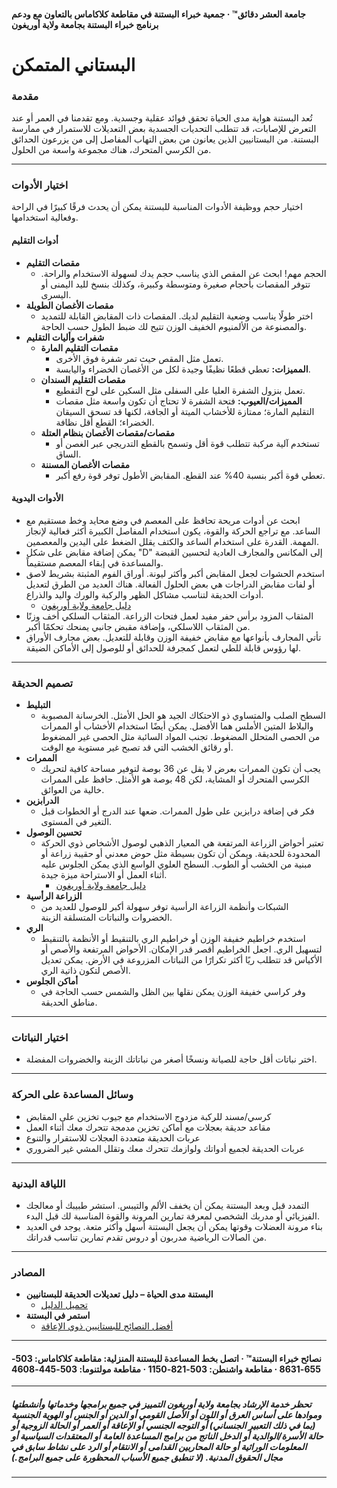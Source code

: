 #### جامعة العشر دقائق™ · جمعية خبراء البستنة في مقاطعة كلاكاماس بالتعاون مع ودعم برنامج خبراء البستنة بجامعة ولاية أوريغون

# البستاني المتمكن

### مقدمة

تُعد البستنة هواية مدى الحياة تحقق فوائد عقلية وجسدية. ومع تقدمنا في العمر أو عند التعرض للإصابات، قد تتطلب التحديات الجسدية بعض التعديلات للاستمرار في ممارسة البستنة. من البستانيين الذين يعانون من بعض التهاب المفاصل إلى من يزرعون الحدائق من الكرسي المتحرك، هناك مجموعة واسعة من الحلول.

---

### اختيار الأدوات

اختيار حجم ووظيفة الأدوات المناسبة للبستنة يمكن أن يحدث فرقًا كبيرًا في الراحة وفعالية استخدامها.

#### أدوات التقليم

- **مقصات التقليم**
  - الحجم مهم! ابحث عن المقص الذي يناسب حجم يدك لسهولة الاستخدام والراحة. تتوفر المقصات بأحجام صغيرة ومتوسطة وكبيرة، وكذلك بنسخ لليد اليمنى أو اليسرى.
- **مقصات الأغصان الطويلة**
  - اختر طولًا يناسب وضعية التقليم لديك. المقصات ذات المقابض القابلة للتمديد والمصنوعة من الألمنيوم الخفيف الوزن تتيح لك ضبط الطول حسب الحاجة.
- **شفرات وأليات التقليم**
  - **مقصات التقليم المارة**
    - تعمل مثل المقص حيث تمر شفرة فوق الأخرى.
    - **المميزات:** تعطي قطعًا نظيفًا وجيدة لكل من الأغصان الخضراء واليابسة.
  - **مقصات التقليم السندان**
    - تعمل بنزول الشفرة العليا على السفلى مثل السكين على لوح التقطيع.
    - **المميزات/العيوب:** فتحة الشفرة لا تحتاج أن تكون واسعة مثل مقصات التقليم المارة؛ ممتازة للأخشاب الميتة أو الجافة، لكنها قد تسحق السيقان الخضراء؛ القطع أقل نظافة.
  - **مقصات/مقصات الأغصان بنظام العتلة**
    - تستخدم آلية مركبة تتطلب قوة أقل وتسمح بالقطع التدريجي عبر الغصن أو الساق.
  - **مقصات الأغصان المسننة**
    - تعطي قوة أكبر بنسبة 40% عند القطع. المقابض الأطول توفر قوة رفع أكبر.

#### الأدوات اليدوية

- ابحث عن أدوات مريحة تحافظ على المعصم في وضع محايد وخط مستقيم مع الساعد. مع تراجع الحركة والقوة، يكون استخدام المفاصل الكبيرة أكثر فعالية لإنجاز المهمة. القدرة على استخدام الساعد والكتف يقلل الضغط على اليدين والمعصمين.
- يمكن إضافة مقابض على شكل "D" إلى المكانس والمجارف العادية لتحسين القبضة والمساعدة في إبقاء المعصم مستقيماً.
- استخدم الحشوات لجعل المقابض أكبر وأكثر ليونة. أوراق الفوم المثبتة بشريط لاصق أو لفات مقابض الدراجات هي بعض الحلول الفعالة. هناك العديد من الطرق لتعديل أدوات الحديقة لتناسب مشاكل الظهر والركبة والورك واليد والذراع.  
  - [دليل جامعة ولاية أوريغون](https://catalog.extension.oregonstate.edu/sites/catalog/files/project/pdf/em8504.pdf)
- المثقاب المزود برأس حفر مفيد لعمل فتحات الزراعة. المثقاب السلكي أخف وزنًا من المثقاب اللاسلكي، وإضافة مقبض جانبي يمنحك تحكمًا أكبر.
- تأتي المجارف بأنواعها مع مقابض خفيفة الوزن وقابلة للتعديل. بعض مجارف الأوراق لها رؤوس قابلة للطي لتعمل كمجرفة للحدائق أو للوصول إلى الأماكن الضيقة.

---

### تصميم الحديقة

- **التبليط**
  - السطح الصلب والمتساوي ذو الاحتكاك الجيد هو الحل الأمثل. الخرسانة المصبوبة والبلاط المتين الأملس هما الأفضل. يمكن أيضًا استخدام الأخشاب أو الممرات من الحصى المتحلل المضغوط. تجنب المواد السائبة مثل الحصى غير المضغوط أو رقائق الخشب التي قد تصبح غير مستوية مع الوقت.
- **الممرات**
  - يجب أن تكون الممرات بعرض لا يقل عن 36 بوصة لتوفير مساحة كافية لتحريك الكرسي المتحرك أو المشاية، لكن 48 بوصة هو الأمثل. حافظ على الممرات خالية من العوائق.
- **الدرابزين**
  - فكر في إضافة درابزين على طول الممرات. ضعها عند الدرج أو الخطوات قبل التغير في المستوى.
- **تحسين الوصول**
  - تعتبر أحواض الزراعة المرتفعة هي المعيار الذهبي لوصول الأشخاص ذوي الحركة المحدودة للحديقة. ويمكن أن تكون بسيطة مثل حوض معدني أو حقيبة زراعة أو مبنية من الخشب أو الطوب. السطح العلوي الواسع الذي يمكن الجلوس عليه أثناء العمل أو الاستراحة ميزة جيدة.  
    - [دليل جامعة ولاية أوريغون](https://catalog.extension.oregonstate.edu/fs270)
- **الزراعة الرأسية**
  - الشبكات وأنظمة الزراعة الرأسية توفر سهولة أكبر للوصول للعديد من الخضروات والنباتات المتسلقة الزينة.
- **الري**
  - استخدم خراطيم خفيفة الوزن أو خراطيم الري بالتنقيط أو الأنظمة بالتنقيط لتسهيل الري. اجعل الخراطيم أقصر قدر الإمكان. الأحواض المرتفعة والأصص أو الأكياس قد تتطلب ريًا أكثر تكرارًا من النباتات المزروعة في الأرض. يمكن تعديل الأصص لتكون ذاتية الري.
- **أماكن الجلوس**
  - وفر كراسي خفيفة الوزن يمكن نقلها بين الظل والشمس حسب الحاجة في مناطق الحديقة.

---

### اختيار النباتات

- اختر نباتات أقل حاجة للصيانة ونسخًا أصغر من نباتاتك الزينة والخضروات المفضلة.

---

### وسائل المساعدة على الحركة

- كرسي/مسند للركبة مزدوج الاستخدام مع جيوب تخزين على المقابض
- مقاعد حديقة بعجلات مع أماكن تخزين مدمجة تتحرك معك أثناء العمل
- عربات الحديقة متعددة العجلات للاستقرار والتنوع
- عربات الحديقة لجميع أدواتك ولوازمك تتحرك معك وتقلل المشي غير الضروري

---

### اللياقة البدنية

- التمدد قبل وبعد البستنة يمكن أن يخفف الألم والتيبس. استشر طبيبك أو معالجك الفيزيائي أو مدربك الشخصي لمعرفة تمارين المرونة والقوة المناسبة لك قبل البدء.
- بناء مرونة العضلات وقوتها يمكن أن يجعل البستنة أسهل وأكثر متعة. يوجد في العديد من الصالات الرياضية مدربون أو دروس تقدم تمارين تناسب قدراتك.

---

### المصادر

- **البستنة مدى الحياة – دليل تعديلات الحديقة للبستانيين**  
  - [تحميل الدليل](https://s3.wp.wsu.edu/uploads/sites/2079/2015/12/GFL-booklet-complete.pdf)
- **استمر في البستنة**  
  - [أفضل النصائح للبستانيين ذوي الإعاقة](https://www.carryongardening.org.uk/top-tips-for-disabled-gardeners.aspx)

---

#### نصائح خبراء البستنة™ · اتصل بخط المساعدة للبستنة المنزلية: مقاطعة كلاكاماس: 503-655-8631 · مقاطعة واشنطن: 503-821-1150 · مقاطعة مولتنوما: 503-445-4608

---

##### تحظر خدمة الإرشاد بجامعة ولاية أوريغون التمييز في جميع برامجها وخدماتها وأنشطتها وموادها على أساس العرق أو اللون أو الأصل القومي أو الدين أو الجنس أو الهوية الجنسية (بما في ذلك التعبير الجنساني) أو التوجه الجنسي أو الإعاقة أو العمر أو الحالة الزوجية أو حالة الأسرة/الوالدية أو الدخل الناتج من برامج المساعدة العامة أو المعتقدات السياسية أو المعلومات الوراثية أو حالة المحاربين القدامى أو الانتقام أو الرد على نشاط سابق في مجال الحقوق المدنية. (لا تنطبق جميع الأسباب المحظورة على جميع البرامج.)
---